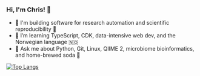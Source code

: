 ### Hi, I'm Chris! 👋

- 🔭 I'm building software for research automation and scientific reproducibility :microscope:
- 🌱 I’m learning TypeScript, CDK, data-intensive web dev, and the Norwegian language :norway:
- 💬 Ask me about Python, Git, Linux, QIIME 2, microbiome bioinformatics, and home-brewed soda :champagne:

[![Top Langs](https://github-readme-stats.vercel.app/api/top-langs/?username=ChrisKeefe&show_icons=true&theme=tokyonight&layout=compact&langs_count=8&hide=jupyter%20notebook)](https://github.com/anuraghazra/github-readme-stats)


<!--
**ChrisKeefe/ChrisKeefe** is a ✨ _special_ ✨ repository because its `README.md` (this file) appears on your GitHub profile.

Here are some ideas to get you started:

- 👯 I’m looking to collaborate on ...
- 📫 How to reach me: ...
- 😄 Pronouns: ...
- ⚡ Fun fact: ...
-->

